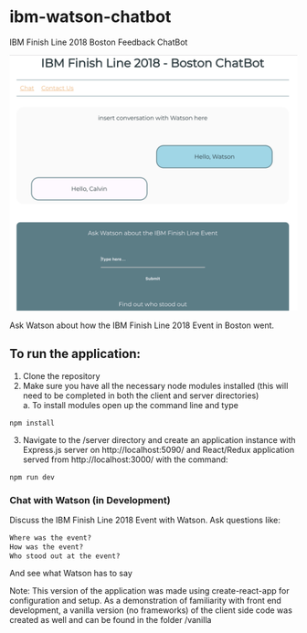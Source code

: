 # ibm-watson-chatbot
IBM Finish Line 2018 Boston Feedback ChatBot 

![demoIntro](./images/demoIntro.png)

Ask Watson about how the IBM Finish Line 2018 Event in Boston went.

## To run the application: 
  1. Clone the repository
  2. Make sure you have all the necessary node modules installed (this will need to be completed in both the client and server      directories)  
   a. To install modules open up the command line and type 
  
    npm install
    
  3. Navigate to the /server directory and create an application instance with Express.js server on http://localhost:5090/ and      React/Redux application served from        http://localhost:3000/ with the command:
    
    npm run dev
      
  ### Chat with Watson (in Development)
  Discuss the IBM Finish Line 2018 Event with Watson. Ask questions like:
    
    Where was the event?
    How was the event?
    Who stood out at the event?
 
  And see what Watson has to say   
  

Note: This version of the application was made using create-react-app for configuration and setup. As a demonstration of familiarity with front end development, a vanilla version (no frameworks) of the client side code was created as well and can be found in the folder /vanilla
